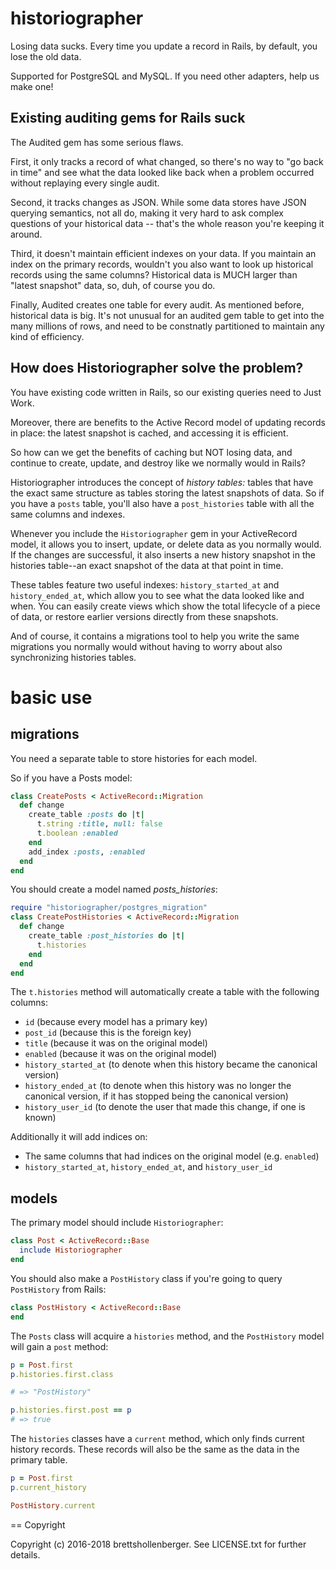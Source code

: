 # historiographer

Losing data sucks. Every time you update a record in Rails, by default, you lose the old data.

Supported for PostgreSQL and MySQL. If you need other adapters, help us make one!

## Existing auditing gems for Rails suck

The Audited gem has some serious flaws.

First, it only tracks a record of what changed, so there's no way to "go back in time" and see what the data looked like back when a problem occurred without replaying every single audit.

Second, it tracks changes as JSON. While some data stores have JSON querying semantics, not all do, making it very hard to ask complex questions of your historical data -- that's the whole reason you're keeping it around.

Third, it doesn't maintain efficient indexes on your data. If you maintain an index on the primary records, wouldn't you also want to look up historical records using the same columns? Historical data is MUCH larger than "latest snapshot" data, so, duh, of course you do.

Finally, Audited creates one table for every audit. As mentioned before, historical data is big. It's not unusual for an audited gem table to get into the many millions of rows, and need to be constnatly partitioned to maintain any kind of efficiency.

## How does Historiographer solve the problem?

You have existing code written in Rails, so our existing queries need to Just Work.

Moreover, there are benefits to the Active Record model of updating records in place: the latest snapshot is cached, and accessing it is efficient.

So how can we get the benefits of caching but NOT losing data, and continue to create, update, and destroy like we normally would in Rails?

Historiographer introduces the concept of _history tables:_ tables that have the exact same structure as tables storing the latest snapshots of data. So if you have a `posts` table, you'll also have a `post_histories` table with all the same columns and indexes.

Whenever you include the `Historiographer` gem in your ActiveRecord model, it allows you to insert, update, or delete data as you normally would. If the changes are successful, it also inserts a new history snapshot in the histories table--an exact snapshot of the data at that point in time.

These tables feature two useful indexes: `history_started_at` and `history_ended_at`, which allow you to see what the data looked like and when. You can easily create views which show the total lifecycle of a piece of data, or restore earlier versions directly from these snapshots.

And of course, it contains a migrations tool to help you write the same migrations you normally would without having to worry about also synchronizing histories tables.

# basic use

## migrations

You need a separate table to store histories for each model.

So if you have a Posts model:

```ruby
class CreatePosts < ActiveRecord::Migration
  def change
    create_table :posts do |t|
      t.string :title, null: false
      t.boolean :enabled
    end
    add_index :posts, :enabled
  end
end
```

You should create a model named _posts_histories_:

```ruby
require "historiographer/postgres_migration"
class CreatePostHistories < ActiveRecord::Migration
  def change
    create_table :post_histories do |t|
      t.histories
    end
  end
end
```

The `t.histories` method will automatically create a table with the following columns:

- `id` (because every model has a primary key)
- `post_id` (because this is the foreign key)
- `title` (because it was on the original model)
- `enabled` (because it was on the original model)
- `history_started_at` (to denote when this history became the canonical version)
- `history_ended_at` (to denote when this history was no longer the canonical version, if it has stopped being the canonical version)
- `history_user_id` (to denote the user that made this change, if one is known)

Additionally it will add indices on:

- The same columns that had indices on the original model (e.g. `enabled`)
- `history_started_at`, `history_ended_at`, and `history_user_id`

## models

The primary model should include `Historiographer`:

```ruby
class Post < ActiveRecord::Base
  include Historiographer
end
```

You should also make a `PostHistory` class if you're going to query `PostHistory` from Rails:

```ruby
class PostHistory < ActiveRecord::Base
end
```

The `Posts` class will acquire a `histories` method, and the `PostHistory` model will gain a `post` method:

```ruby
p = Post.first
p.histories.first.class

# => "PostHistory"

p.histories.first.post == p
# => true
```

The `histories` classes have a `current` method, which only finds current history records. These records will also be the same as the data in the primary table.

```ruby
p = Post.first
p.current_history

PostHistory.current
```

== Copyright

Copyright (c) 2016-2018 brettshollenberger. See LICENSE.txt for
further details.
